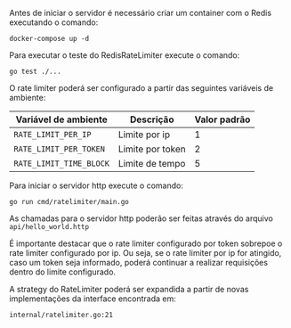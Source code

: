 Antes de iniciar o servidor é necessário criar um container com o Redis executando o comando:

`docker-compose up -d`

Para executar o teste do RedisRateLimiter execute o comando:

`go test ./...`

O rate limiter poderá ser configurado a partir das seguintes variáveis de ambiente:

| Variável de ambiente    | Descrição        | Valor padrão |
|-------------------------|------------------|--------------|
| `RATE_LIMIT_PER_IP`     | Limite por ip    | 1            |
| `RATE_LIMIT_PER_TOKEN`  | Limite por token | 2            |
| `RATE_LIMIT_TIME_BLOCK` | Limite de tempo  | 5            |

Para iniciar o servidor http execute o comando:

`go run cmd/ratelimiter/main.go`

As chamadas para o servidor http poderão ser feitas através do arquivo `api/hello_world.http`

É importante destacar que o rate limiter configurado por token sobrepoe o rate limiter configurado por ip. Ou seja, se o rate limiter por ip for atingido, caso um token seja informado, poderá continuar a realizar requisições dentro do limite configurado. 

A strategy do RateLimiter poderá ser expandida a partir de novas implementações da interface encontrada em:

`internal/ratelimiter.go:21`